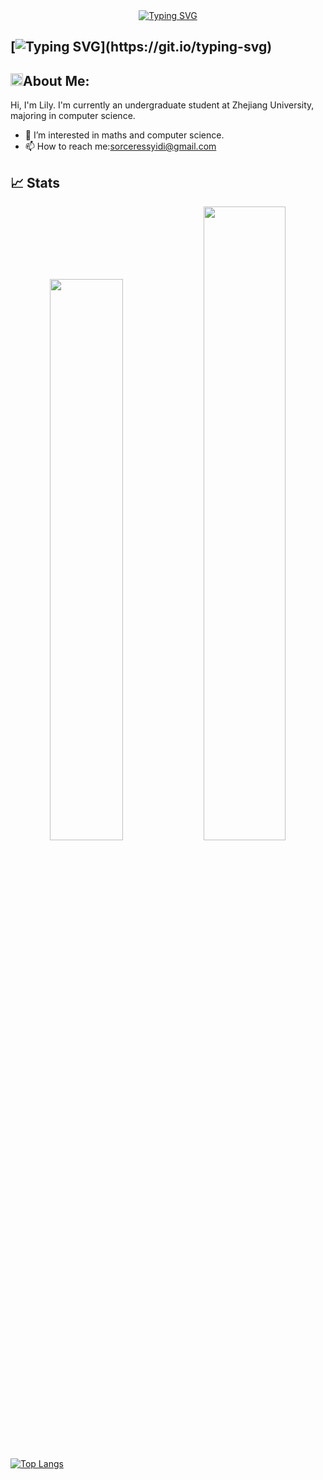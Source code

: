 <div align="center">
<a href="https://git.io/typing-svg"><img src="https://readme-typing-svg.herokuapp.com?font=Fira+Code&weight=600&size=35&pause=1000&color=000000&width=650&height=80&lines=Hello%F0%9F%91%8B%2C+I'm+Thorin+%F0%9F%8E%AF%EF%B8%8F%F0%9F%9A%80%EF%B8%8F" alt="Typing SVG" /></a>
</div>

## [![Typing SVG](https://readme-typing-svg.demolab.com?font=Fira+Code&pause=1000&width=435&lines=Hi+++I++++am++++Lily!)](https://git.io/typing-svg)
## <img src="https://media.giphy.com/media/WUlplcMpOCEmTGBtBW/giphy.gif" width="20">**About Me:**

Hi, I'm Lily. I'm currently an undergraduate student at Zhejiang University, majoring in computer science.

- 👀 I’m interested in maths and computer science.
- 📫 How to reach me:sorceressyidi@gmail.com

## 📈 Stats

<p align="center"> 
  <img width="48%" src="https://github-readme-stats.vercel.app/api?username=Thorin215&show_icons=true&theme=tokyonight" />
  <img width="51%" src="https://github-readme-streak-stats.herokuapp.com/?user=Thorin215&theme=tokyonight" />
</p>

[![Top Langs](https://github-readme-stats.vercel.app/api/top-langs/?username=Thorin215)](https://github.com/anuraghazra/github-readme-stats)
